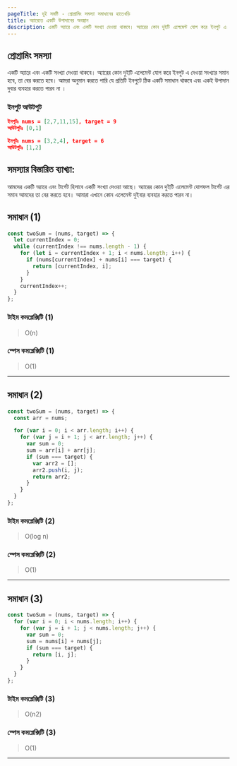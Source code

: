 ```yaml
---
pageTitle: দুই সমষ্টি - প্রোগ্রামিং সমস্যা সমাধানের হাতেখড়ি
title: অ্যারেতে একটি উপাদানের অবস্থান
description: একটি অ্যারে এবং একটি সংখ্যা দেওয়া থাকবে। অ্যারের কোন দুইটি এলেমেন্ট যোগ করে ইনপুট এ দেওয়া সংখ্যার সমান হবে, তা বের করতে হবে। আমরা অনুমান করতে পারি যে প্রতিটি ইনপুটে ঠিক একটি সমাধান থাকবে এবং একই উপাদান দুবার ব্যবহার করতে পারব না ।
---
```


## প্রোগ্রামিং সমস্যা

একটি অ্যারে এবং একটি সংখ্যা দেওয়া থাকবে। অ্যারের কোন দুইটি এলেমেন্ট যোগ করে ইনপুট এ দেওয়া সংখ্যার সমান হবে, তা বের করতে হবে।
আমরা অনুমান করতে পারি যে প্রতিটি ইনপুটে ঠিক একটি সমাধান থাকবে এবং একই উপাদান দুবার ব্যবহার করতে পারব না ।

### ইনপুট আউটপুট

```json
ইনপুটঃ nums = [2,7,11,15], target = 9
আউটপুটঃ [0,1]

ইনপুটঃ nums = [3,2,4], target = 6
আউটপুটঃ [1,2]

```

## সমস্যার বিস্তারিত ব্যাখ্যা:

আমদের একটি অ্যারে এবং টার্গেট হিসাবে একটি সংখ্যা দেওয়া আছে। অ্যারের কোন দুইটি এলেমেন্ট যোগফল টার্গেট এর সমান আমদের তা বের করতে হবে। আমারা এখানে কোন এলেমেন্ট দুইবার ব্যবহার করতে পারব না।

## সমাধান (1)

```js
const twoSum = (nums, target) => {
  let currentIndex = 0;
  while (currentIndex !== nums.length - 1) {
    for (let i = currentIndex + 1; i < nums.length; i++) {
      if (nums[currentIndex] + nums[i] === target) {
        return [currentIndex, i];
      }
    }
    currentIndex++;
  }
};
```

### টাইম কমপ্লেক্সিটি (1)

> O(n)

### স্পেস কমপ্লেক্সিটি (1)

> O(1)

---

## সমাধান (2)

```js
const twoSum = (nums, target) => {
  const arr = nums;

  for (var i = 0; i < arr.length; i++) {
    for (var j = i + 1; j < arr.length; j++) {
      var sum = 0;
      sum = arr[i] + arr[j];
      if (sum === target) {
        var arr2 = [];
        arr2.push(i, j);
        return arr2;
      }
    }
  }
};
```

### টাইম কমপ্লেক্সিটি (2)

> O(log n)

### স্পেস কমপ্লেক্সিটি (2)

> O(1)

---

## সমাধান (3)

```js
const twoSum = (nums, target) => {
  for (var i = 0; i < nums.length; i++) {
    for (var j = i + 1; j < nums.length; j++) {
      var sum = 0;
      sum = nums[i] + nums[j];
      if (sum === target) {
        return [i, j];
      }
    }
  }
};
```

### টাইম কমপ্লেক্সিটি (3)

> O(n2)

### স্পেস কমপ্লেক্সিটি (3)

> O(1)

---
